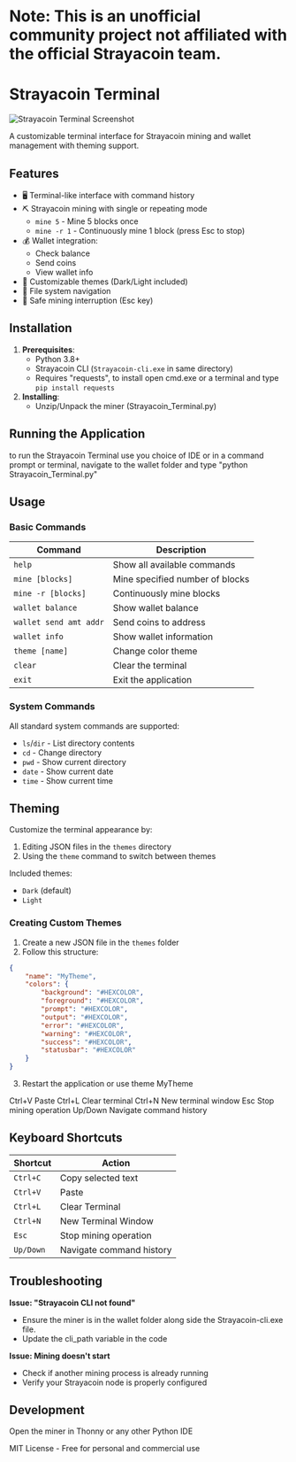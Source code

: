 # Note: This is an unofficial community project not affiliated with the official Strayacoin team. #

# Strayacoin Terminal

![Strayacoin Terminal Screenshot](https://i.imgur.com/FA4IzIU.png)

A customizable terminal interface for Strayacoin mining and wallet management with theming support.

## Features

- 🖥️ Terminal-like interface with command history
- ⛏️ Strayacoin mining with single or repeating mode
  - `mine 5` - Mine 5 blocks once
  - `mine -r 1` - Continuously mine 1 block (press Esc to stop)
- 💰 Wallet integration:
  - Check balance
  - Send coins
  - View wallet info
- 🎨 Customizable themes (Dark/Light included)
- 📁 File system navigation
- 🛑 Safe mining interruption (Esc key)

## Installation

1. **Prerequisites**:
   - Python 3.8+
   - Strayacoin CLI (`Strayacoin-cli.exe` in same directory)
   - Requires "requests", to install open cmd.exe or a terminal and type ```pip install requests```
2. **Installing**:
   - Unzip/Unpack the miner (Strayacoin_Terminal.py)

## Running the Application
   to run the Strayacoin Terminal use you choice of IDE or in a command prompt or terminal, navigate to the wallet folder and type "python Strayacoin_Terminal.py"

## Usage

### Basic Commands

| Command               | Description                          |
|-----------------------|--------------------------------------|
| `help`                | Show all available commands          |
| `mine [blocks]`       | Mine specified number of blocks      |
| `mine -r [blocks]`    | Continuously mine blocks             |
| `wallet balance`      | Show wallet balance                  |
| `wallet send amt addr`| Send coins to address                |
| `wallet info`         | Show wallet information              |
| `theme [name]`        | Change color theme                   |
| `clear`               | Clear the terminal                   |
| `exit`                | Exit the application                 |

### System Commands

All standard system commands are supported:
- `ls`/`dir` - List directory contents
- `cd` - Change directory
- `pwd` - Show current directory
- `date` - Show current date
- `time` - Show current time

## Theming

Customize the terminal appearance by:
1. Editing JSON files in the `themes` directory
2. Using the `theme` command to switch between themes

Included themes:
- `Dark` (default)
- `Light`

### Creating Custom Themes

1. Create a new JSON file in the `themes` folder
2. Follow this structure:
```json
{
    "name": "MyTheme",
    "colors": {
        "background": "#HEXCOLOR",
        "foreground": "#HEXCOLOR",
        "prompt": "#HEXCOLOR",
        "output": "#HEXCOLOR",
        "error": "#HEXCOLOR",
        "warning": "#HEXCOLOR",
        "success": "#HEXCOLOR",
        "statusbar": "#HEXCOLOR"
    }
}
```
3. Restart the application or use theme MyTheme

	
Ctrl+V	Paste
Ctrl+L	Clear terminal
Ctrl+N	New terminal window
Esc	Stop mining operation
Up/Down	Navigate command history

## Keyboard Shortcuts

| Shortcut              | Action                               |
|-----------------------|--------------------------------------|
| `Ctrl+C`              | Copy selected text                   |
| `Ctrl+V`              | Paste                                |
| `Ctrl+L`              | Clear Terminal                       |
| `Ctrl+N`              | New Terminal Window                  |
| `Esc`                 | Stop mining operation                |
| `Up/Down`             | Navigate command history             |

## Troubleshooting
**Issue: "Strayacoin CLI not found"**
  - Ensure the miner is in the wallet folder along side the Strayacoin-cli.exe file.
  - Update the cli_path variable in the code

**Issue: Mining doesn't start**
  - Check if another mining process is already running
  - Verify your Strayacoin node is properly configured





## Development
Open the miner in Thonny or any other Python IDE

MIT License - Free for personal and commercial use

